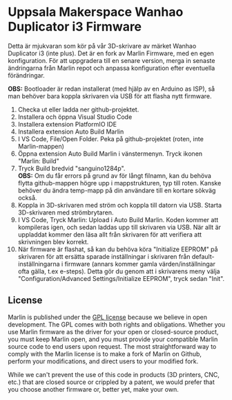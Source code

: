 # Uppsala Makerspace Wanhao Duplicator i3 Firmware

Detta är mjukvaran som kör på vår 3D-skrivare av märket Wanhao Duplicator i3 (inte plus). Det är en fork av Marlin Firmware, med en egen konfiguration. För att uppgradera till en senare version, merga in senaste ändringarna från Marlin repot och anpassa konfiguration efter eventuella förändringar.

**OBS:** Bootloader är redan installerat (med hjälp av en Arduino as ISP), så man behöver bara koppla skrivaren via USB för att flasha nytt firmware.

1. Checka ut eller ladda ner github-projektet.
1. Installera och öppna Visual Studio Code
1. Installera extension PlatformIO IDE
1. Installera extension Auto Build Marlin
1. I VS Code, File/Open Folder. Peka på github-projektet (roten, inte Marlin-mappen)
1. Öppna extension Auto Build Marlin i vänstermenyn. Tryck ikonen "Marlin: Build"
1. Tryck Build bredvid "sanguino1284p".<br />
**OBS:** Om du får errors på grund av för långt filnamn, kan du behöva flytta github-mappen högre upp i mappstrukturen, typ till roten. Kanske behöver du ändra temp-mapp på din användare till en kortare sökväg också.
1. Koppla in 3D-skrivaren med ström och koppla till datorn via USB. Starta 3D-skrivaren med strömbrytaren.
1. I VS Code, Tryck Marlin: Upload i Auto Build Marlin.
Koden kommer att kompileras igen, och sedan laddas upp till skrivaren via USB. När allt är uppladdat kommer den läsa allt från skrivaren för att verifiera att skrivningen blev korrekt.
1. När firmware är flashat, så kan du behöva köra "Initialize EEPROM" på skrivaren för att ersätta sparade inställningar i skrivaren från default-inställningarna i firmware (annars kommer gamla värden/inställningar ofta gälla, t.ex e-steps). Detta gör du genom att i skrivarens meny välja "Configuration/Advanced Settings/Initialize EEPROM", tryck sedan "Init". 

## License

Marlin is published under the [GPL license](/LICENSE) because we believe in open development. The GPL comes with both rights and obligations. Whether you use Marlin firmware as the driver for your open or closed-source product, you must keep Marlin open, and you must provide your compatible Marlin source code to end users upon request. The most straightforward way to comply with the Marlin license is to make a fork of Marlin on Github, perform your modifications, and direct users to your modified fork.

While we can't prevent the use of this code in products (3D printers, CNC, etc.) that are closed source or crippled by a patent, we would prefer that you choose another firmware or, better yet, make your own.

